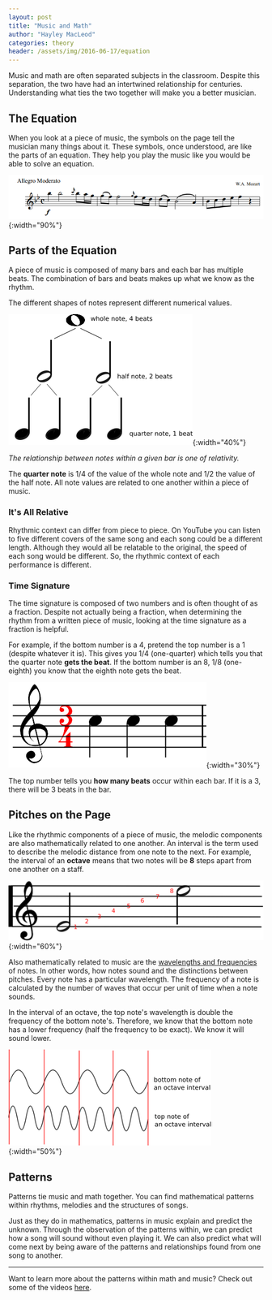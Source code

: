 ```yaml
---
layout: post
title: "Music and Math"
author: "Hayley MacLeod"
categories: theory
header: /assets/img/2016-06-17/equation
---
```


Music and math are often separated subjects in the classroom. Despite this separation, the two have had an intertwined relationship for centuries. Understanding what ties the two together will make you a better musician.

## The Equation

When you look at a piece of music, the symbols on the page tell the musician many things about it. These symbols, once understood, are like the parts of an equation. They help you play the music like you would be able to solve an equation.

![](/assets/img/2016-06-17/staff.png){:width="90%"}

## Parts of the Equation

A piece of music is composed of many bars and each bar has multiple beats. The combination of bars and beats makes up what we know as the rhythm.

The different shapes of notes represent different numerical values.

![](/assets/img/2016-06-17/tree){:width="40%"}

*The relationship between notes within a given bar is one of relativity.*

The __quarter note__ is 1/4 of the value of the whole note and 1/2 the value of the half note. All note values are related to one another within a piece of music.

### It's All Relative

Rhythmic context can differ from piece to piece. On YouTube you can listen to five different covers of the same song and each song could be a different length. Although they would all be relatable to the original, the speed of each song would be different. So, the rhythmic context of each performance is different.

### Time Signature

The time signature is composed of two numbers and is often thought of as a fraction. Despite not actually being a fraction, when determining the rhythm from a written piece of music, looking at the time signature as a fraction is helpful.

For example, if the bottom number is a 4, pretend the top number is a 1 (despite whatever it is). This gives you 1/4 (one-quarter) which tells you that the quarter note __gets the beat__. If the bottom number is an 8, 1/8 (one-eighth) you know that the eighth note gets the beat.

![](/assets/img/2016-06-17/34timesig.png){:width="30%"}

The top number tells you __how many beats__ occur within each bar. If it is a 3, there will be 3 beats in the bar.

## Pitches on the Page

Like the rhythmic components of a piece of music, the melodic components are also mathematically related to one another. An interval is the term used to describe the melodic distance from one note to the next. For example, the interval of an __octave__ means that two notes will be __8__ steps apart from one another on a staff.

![](/assets/img/2016-06-17/octave){:width="60%"}

Also mathematically related to music are the [wavelengths and frequencies](https://www.boundless.com/users/232513/textbooks/understanding-basic-music-theory/the-physical-basis-3/acoustics-for-music-theory-18/wavelength-frequency-and-pitch-89-13565/) of notes. In other words, how notes sound and the distinctions between pitches. Every note has a particular wavelength. The frequency of a note is calculated by the number of waves that occur per unit of time when a note sounds.

In the interval of an octave, the top note's wavelength is double the frequency of the bottom note's. Therefore, we know that the bottom note has a lower frequency (half the frequency to be exact). We know it will sound lower.

![](/assets/img/2016-06-17/waves.png){:width="50%"}

## Patterns

Patterns tie music and math together.  You can find mathematical patterns within rhythms, melodies and the structures of  songs.

Just as they do in mathematics, patterns in music explain and predict the unknown. Through the observation of the patterns within, we can predict how a song will sound without even playing it. We can also predict what will come next by being aware of the patterns and relationships found from one song to another.

---------

Want to learn more about the patterns within math and music? Check out some of the videos [here](http://www.ams.org/samplings/math-and-music).
